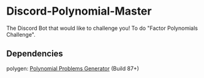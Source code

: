 # Discord-Polynomial-Master

The Discord Bot that would like to challenge you! To do "Factor Polynomials Challenge".

## Dependencies

polygen: <a href="https://github.com/Leomotors/Polynomial-Problems-Generator">
Polynomial Problems Generator</a> (Build 87+)
